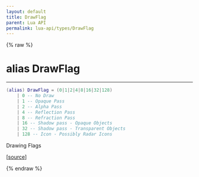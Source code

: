 ```yaml
---
layout: default
title: DrawFlag
parent: Lua API
permalink: lua-api/types/DrawFlag
---
```


{% raw %}

# alias DrawFlag
---



```lua
(alias) DrawFlag = (0|1|2|4|8|16|32|128)
    | 0 -- No Draw
    | 1 -- Opaque Pass
    | 2 -- Alpha Pass
    | 4 -- Reflection Pass
    | 8 -- Refraction Pass
    | 16 -- Shadow pass - Opaque Objects
    | 32 -- Shadow pass - Transparent Objects
    | 128 -- Icon - Possibly Radar Icons

```




Drawing Flags

[<a href="https://github.com/beyond-all-reason/RecoilEngine/blob/b4d0041e4c68c34dace9abf492f9193d28ef5d7e/rts/Lua/LuaUnsyncedRead.cpp#L2110-L2122" target="_blank">source</a>]


{% endraw %}